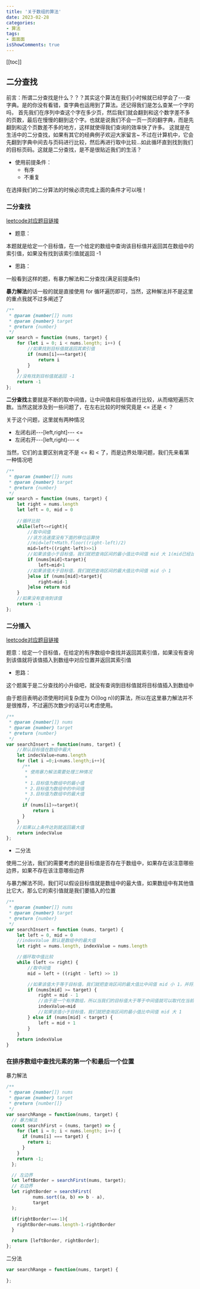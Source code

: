 ```yaml
---
title: '关于数组的算法'
date: 2023-02-28
categories:
- 算法
tags:
- 面面面
isShowComments: true
---
```


[[toc]]

## 二分查找

前言：所谓二分查找是什么？？？其实这个算法在我们小时候就已经学会了---查字典。是的你没有看错，查字典也运用到了算法。还记得我们是怎么查某一个字的吗，
首先我们在序列中查这个字在多少页，然后我们就会翻到和这个数字差不多的页数，最后在慢慢的翻到这个字。也就是说我们不会一页一页的翻字典，而是先翻到和这个页数差不多的地方，这样就使得我们查询的效率快了许多。
这就是在生活中的二分查找，如果有其它的经典例子欢迎大家留言~
不过在计算机中，它会先翻到字典中间去与页码进行比较，然后再进行取中比较...如此循环直到找到我们的目标页码。这就是二分查找，是不是很贴近我们的生活？

* 使用前提条件：
  * 有序
  * 不重复

在选择我们的二分算法的时候必须完成上面的条件才可以哦！

### 二分查找

[leetcode对应题目链接](https://leetcode.cn/problems/binary-search/)

* 题意：

本题就是给定一个目标值，在一个给定的数组中查询该目标值并返回其在数组中的索引值，如果没有找到该索引值就返回 -1

* 思路：

一般看到这样的题，有暴力解法和二分查找(满足前提条件)

**暴力解法**的话一般的就是直接使用 for 循环遍历即可，当然，这种解法并不是这里的重点我就不过多阐述了

```js
/**
 * @param {number[]} nums
 * @param {number} target
 * @return {number}
 */
var search = function (nums, target) {
    for (let i = 0; i < nums.length; i++) {
        //如果找到目标值就返回其索引值
        if (nums[i]===target){
            return i
        }
    }
    //没有找到目标值就返回 -1
    return -1
};
```

**二分查找**主要就是不断的取中间值，让中间值和目标值进行比较，从而缩短遍历次数。当然这就涉及到一些问题了，在左右比较的时候究竟是 <= 还是 < ？

关于这个问题，这里就有两种情况

* 左闭右闭---[left,right]--- <=
* 左闭右开---[left,right)--- <

当然，它们的主要区别肯定不是 <= 和 < 了，而是边界处理问题，我们先来看第一种情况吧

```js
/**
 * @param {number[]} nums
 * @param {number} target
 * @return {number}
 */
var search = function (nums, target) {
    let right = nums.length
    let left = 0, mid = 0
          
    //循环比较
    while(left<=right){
        //取中间值
        //该方法速度没有下面的移位运算快
        //mid=left+Math.floor((right-left)/2)
        mid=left+((right-left)>>1)
        //如果该值小于目标值，我们就把查询区间的最小值比中间值 mid 大 1(mid已经比较过了无需再进行比较) 
        if (nums[mid]<target){
            left=mid+1
        //如果该值大于目标值，我们就把查询区间的最大值比中间值 mid 小 1
        }else if (nums[mid]>target){
            right=mid-1
        }else return mid
    }
    //如果没有查询到该值
    return -1
};
```

### 二分插入

[leetcode对应题目链接](https://leetcode.cn/problems/search-insert-position/)

题意：给定一个目标值，在给定的有序数组中查找并返回其索引值，如果没有查询到该值就将该值插入到数组中对应位置并返回其索引值

* 思路：

这个题属于是二分查找的小升级吧，就没有查询到目标值就将目标值插入到数组中

由于题目表明必须使用时间复杂度为 O((log n))的算法，所以在这里暴力解法并不是很推荐，不过遍历次数少的话可以考虑使用。

```js
/**
 * @param {number[]} nums
 * @param {number} target
 * @return {number}
 */
var searchInsert = function(nums, target) {
    //默认目标值在数组中最大
    let indecValue=nums.length
    for (let i =0;i<nums.length;i++){
      /**
       * 使用暴力解法需要处理三种情况
       * 
       * 1.目标值为数组中的最小值
       * 2.目标值为数组中的中间值
       * 3.目标值为数组中的最大值
       */
      if (nums[i]>=target){
          return i
      }
    }
    //如果以上条件达到就返回最大值
    return indecValue
};
```

* 二分法

使用二分法，我们的需要考虑的是目标值是否存在于数组中，如果存在该注意哪些边界，如果不存在该注意哪些边界

与暴力解法不同，我们可以假设目标值就是数组中的最大值，如果数组中有其他值比它大，那么它的索引值就是我们要插入的位置

```js
/**
 * @param {number[]} nums
 * @param {number} target
 * @return {number}
 */
var searchInsert = function (nums, target) {
    let left = 0, mid = 0
    //indexValue 默认是数组中的最大值
    let right = nums.length, indexValue = nums.length

    //循环取中值比较
    while (left <= right) {
        //取中间值
        mid = left + ((right - left) >> 1)

        //如果该值大于等于目标值，我们就把查询区间的最大值比中间值 mid 小 1，并将索引号赋值给 idnexValue
        if (nums[mid] >= target) {
            right = mid - 1
            //由于是一个有序数组，所以当我们的目标值大于等于中间值就可以取代在当前位置的值，而被取代后的值就想后移一位
            indexValue=mid
            //如果该值小于目标值，我们就把查询区间的最小值比中间值 mid 大 1
        } else if (nums[mid] < target) {
            left = mid + 1
        }
    }
    return indexValue
}
```

### 在排序数组中查找元素的第一个和最后一个位置

暴力解法

```js
/**
 * @param {number[]} nums
 * @param {number} target
 * @return {number[]}
 */
var searchRange = function(nums, target) {
  // 暴力解法
  const searchFirst = (nums, target) => {
    for (let i = 0; i < nums.length; i++) {
      if (nums[i] === target) {
        return i;
      }
    }
    return -1;
  };

  // 左边界
  let leftBorder = searchFirst(nums, target);
  // 右边界
  let rightBorder = searchFirst(
          nums.sort((a, b) => b - a),
          target
  );

  if(rightBorder!==-1){
    rightBorder=nums.length-1-rightBorder
  }

  return [leftBorder, rightBorder];
};
```

二分法

```js
var searchRange = function(nums, target) {
  
};
```

<reward/>
